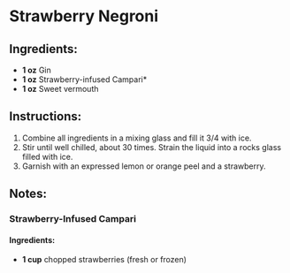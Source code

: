 # Strawberry Negroni

## Ingredients:
- **1 oz** Gin
- **1 oz** Strawberry-infused Campari*
- **1 oz** Sweet vermouth

## Instructions:
1. Combine all ingredients in a mixing glass and fill it 3/4 with ice.
2. Stir until well chilled, about 30 times. Strain the liquid into a rocks glass filled with ice.
3. Garnish with an expressed lemon or orange peel and a strawberry.

## Notes:
### Strawberry-Infused Campari
#### Ingredients:
- **1 cup** chopped strawberries (fresh or frozen)
